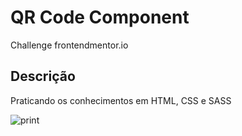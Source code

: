 # QR Code Component

Challenge frontendmentor.io

## Descrição

Praticando os conhecimentos em HTML, CSS e SASS

![print](https://github.com/lemos11/qr-code-component/assets/100353839/3b10c1b9-a125-4165-9b29-b119cf6451bf)
